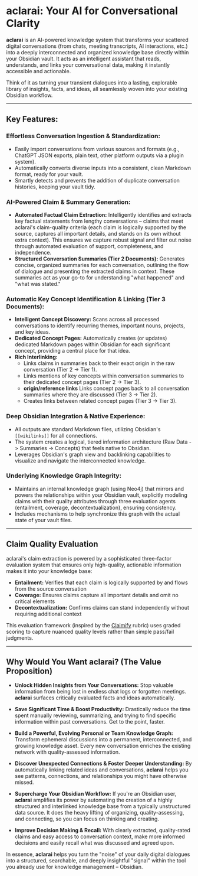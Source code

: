 # aclarai: Your AI for Conversational Clarity

**aclarai** is an AI-powered knowledge system that transforms your scattered digital conversations (from chats, meeting transcripts, AI interactions, etc.) into a deeply interconnected and organized knowledge base directly within your Obsidian vault. It acts as an intelligent assistant that reads, understands, and links your conversational data, making it instantly accessible and actionable.

Think of it as turning your transient dialogues into a lasting, explorable library of insights, facts, and ideas, all seamlessly woven into your existing Obsidian workflow.

---

## Key Features:

### Effortless Conversation Ingestion & Standardization:
  * Easily import conversations from various sources and formats (e.g., ChatGPT JSON exports, plain text, other platform outputs via a plugin system).
  * Automatically converts diverse inputs into a consistent, clean Markdown format, ready for your vault.
  * Smartly detects and prevents the addition of duplicate conversation histories, keeping your vault tidy.

### AI-Powered Claim & Summary Generation:
  * **Automated Factual Claim Extraction:** Intelligently identifies and extracts key factual statements from lengthy conversations – claims that meet aclarai's claim-quality criteria (each claim is logically supported by the source, captures all important details, and stands on its own without extra context). This ensures we capture robust signal and filter out noise through automated evaluation of support, completeness, and independence.
  * **Structured Conversation Summaries (Tier 2 Documents):** Generates concise, organized summaries for each conversation, outlining the flow of dialogue and presenting the extracted claims in context. These summaries act as your go-to for understanding "what happened" and "what was stated."

### Automatic Key Concept Identification & Linking (Tier 3 Documents):
  * **Intelligent Concept Discovery:** Scans across all processed conversations to identify recurring themes, important nouns, projects, and key ideas.
  * **Dedicated Concept Pages:** Automatically creates (or updates) dedicated Markdown pages within Obsidian for each significant concept, providing a central place for that idea.
  * **Rich Interlinking:**
    * Links claims in summaries back to their exact origin in the raw conversation (Tier 2 -> Tier 1).
    * Links mentions of key concepts within conversation summaries to their dedicated concept pages (Tier 2 -> Tier 3).
    * **origin/reference links** Links concept pages back to all conversation summaries where they are discussed (Tier 3 -> Tier 2).
    * Creates links between related concept pages (Tier 3 -> Tier 3).

### Deep Obsidian Integration & Native Experience:
  * All outputs are standard Markdown files, utilizing Obsidian's `[[wikilinks]]` for all connections.
  * The system creates a logical, tiered information architecture (Raw Data -> Summaries -> Concepts) that feels native to Obsidian.
  * Leverages Obsidian's graph view and backlinking capabilities to visualize and navigate the interconnected knowledge.

### Underlying Knowledge Graph Integrity:
  * Maintains an internal knowledge graph (using Neo4j) that mirrors and powers the relationships within your Obsidian vault, explicitly modeling claims with their quality attributes through three evaluation agents (entailment, coverage, decontextualization), ensuring consistency.
  * Includes mechanisms to help synchronize this graph with the actual state of your vault files.

---

## Claim Quality Evaluation

aclarai's claim extraction is powered by a sophisticated three-factor evaluation system that ensures only high-quality, actionable information makes it into your knowledge base:

* **Entailment:** Verifies that each claim is logically supported by and flows from the source conversation
* **Coverage:** Ensures claims capture all important details and omit no critical elements  
* **Decontextualization:** Confirms claims can stand independently without requiring additional context

This evaluation framework (inspired by the [Claimify](https://arxiv.org/pdf/2502.10855) rubric) uses graded scoring to capture nuanced quality levels rather than simple pass/fail judgments.

---

## Why Would You Want aclarai? (The Value Proposition)

* **Unlock Hidden Insights from Your Conversations:** Stop valuable information from being lost in endless chat logs or forgotten meetings. **aclarai** surfaces critically evaluated facts and ideas automatically.

* **Save Significant Time & Boost Productivity:** Drastically reduce the time spent manually reviewing, summarizing, and trying to find specific information within past conversations. Get to the point, faster.

* **Build a Powerful, Evolving Personal or Team Knowledge Graph:** Transform ephemeral discussions into a permanent, interconnected, and growing knowledge asset. Every new conversation enriches the existing network with quality-assessed information.

* **Discover Unexpected Connections & Foster Deeper Understanding:** By automatically linking related ideas and conversations, **aclarai** helps you see patterns, connections, and relationships you might have otherwise missed.

* **Supercharge Your Obsidian Workflow:** If you're an Obsidian user, **aclarai** amplifies its power by automating the creation of a highly structured and interlinked knowledge base from a typically unstructured data source. It does the heavy lifting of organizing, quality-assessing, and connecting, so you can focus on thinking and creating.

* **Improve Decision Making & Recall:** With clearly extracted, quality-rated claims and easy access to conversation context, make more informed decisions and easily recall what was discussed and agreed upon.

In essence, **aclarai** helps you turn the "noise" of your daily digital dialogues into a structured, searchable, and deeply insightful "signal" within the tool you already use for knowledge management – Obsidian.